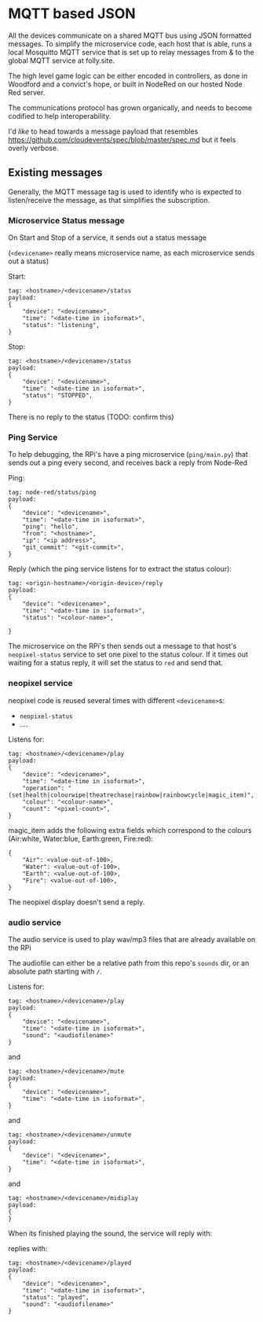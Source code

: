 # MQTT based JSON

All the devices communicate on a shared MQTT bus using JSON formatted messages.
To simplify the microservice code, each host that is able, runs a local Mosquitto MQTT service that is set up to relay
messages from & to the global MQTT service at folly.site.

The high level game logic can be either encoded in controllers, as done in Woodford and a convict's hope, or built in NodeRed on our hosted Node Red server.

The communications protocol has grown organically, and needs to become codified to help interoperability.

I'd _like_ to head towards a message payload that resembles https://github.com/cloudevents/spec/blob/master/spec.md but it feels overly verbose.

## Existing messages

Generally, the MQTT message tag is used to identify who is expected to listen/receive the message, as that simplifies the subscription.

### Microservice Status message

On Start and Stop of a service, it sends out a status message

(`<devicename>` really means microservice name, as each microservice sends out a status)

Start:
```
tag: <hostname>/<devicename>/status
payload: 
{
    "device": "<devicename>",
    "time": "<date-time in isoformat>",
    "status": "listening",
}
```

Stop:
```
tag: <hostname>/<devicename>/status
payload: 
{
    "device": "<devicename>",
    "time": "<date-time in isoformat>",
    "status": "STOPPED",
}
```


There is no reply to the status (TODO: confirm this)

### Ping Service

To help debugging, the RPi's have a ping microservice (`ping/main.py`) that sends out a ping every second, and receives back a reply from Node-Red

Ping:
```
tag: node-red/status/ping
payload: 
{
    "device": "<devicename>",
    "time": "<date-time in isoformat>",
    "ping": "hello",
    "from": "<hostname>",
    "ip": "<ip address>",
    "git_commit": "<git-commit>",   
}
```

Reply (which the ping service listens for to extract the status colour):
```
tag: <origin-hostname>/<origin-device>/reply
payload: 
{
    "device": "<devicename>",
    "time": "<date-time in isoformat>",
    "status": "<colour-name>",

}
```

The microservice on the RPi's then sends out a message to that host's `neopixel-status` service to set one pixel to the status colour. If it times out waiting for a status reply, it will set the status to `red` and send that.

### neopixel service

neopixel code is reused several times with different `<devicename>`s:
* `neopixel-status`
* ....

Listens for:
```
tag: <hostname>/<devicename>/play
payload: 
{
    "device": "<devicename>",
    "time": "<date-time in isoformat>",
    "operation": "(set|health|colourwipe|theatrechase|rainbow|rainbowcycle|magic_item)",
    "colour": "<colour-name>",
    "count": "<pixel-count>",
}
```

magic_item adds the following extra fields which correspond to the colours (Air:white, Water:blue, Earth:green, Fire:red):
```
{
    "Air": <value-out-of-100>,
    "Water": <value-out-of-100>,
    "Earth": <value-out-of-100>,
    "Fire": <value-out-of-100>,
}
```
The neopixel display doesn't send a reply.

### audio service

The audio service is used to play wav/mp3 files that are already available on the RPi

The audiofile can either be a relative path from this repo's `sounds` dir, or an absolute path starting with `/`.

Listens for:
```
tag: <hostname>/<devicename>/play
payload: 
{
    "device": "<devicename>",
    "time": "<date-time in isoformat>",
    "sound": "<audiofilename>"
}
```
and
```
tag: <hostname>/<devicename>/mute
payload: 
{
    "device": "<devicename>",
    "time": "<date-time in isoformat>",
}
```
and
```
tag: <hostname>/<devicename>/unmute
payload: 
{
    "device": "<devicename>",
    "time": "<date-time in isoformat>",
}
```
and
```
tag: <hostname>/<devicename>/midiplay
payload: 
{
}
```

When its finished playing the sound, the service will reply with:

replies with:
```
tag: <hostname>/<devicename>/played
payload: 
{
    "device": "<devicename>",
    "time": "<date-time in isoformat>",
    "status": "played",
    "sound": "<audiofilename>"
}
```
